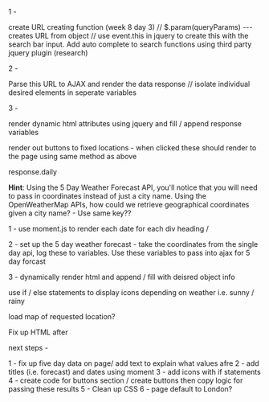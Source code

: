 <!-- SEARCH -->

1 - 

create URL creating function (week 8 day 3) // $.param(queryParams) --- creates URL from object // use event.this in jquery to create this with the search bar input. Add auto complete to search functions using third party jquery plugin (research)

2 - 

Parse this URL to AJAX and render the data response // isolate individual desired elements in seperate variables

3 - 

render dynamic html attributes using jquery and fill / append response variables

<!-- Fixed locations -->

render out buttons to fixed locations - when clicked these should render to the page using same method as above

<!-- 5 day forecast -->

response.daily

**Hint**: Using the 5 Day Weather Forecast API, you'll notice that you will need to pass in coordinates instead of just a city name. Using the OpenWeatherMap APIs, how could we retrieve geographical coordinates given a city name? - Use same key??

1 - use moment.js to render each date for each div heading /

2 - set up the 5 day weather forecast - take the coordinates from the single day api, log these to variables. Use these variables to pass into ajax for 5 day forcast

3 - dynamically render html and append / fill with deisred object info

<!-- GENERAL -->

use if / else statements to display icons depending on weather i.e. sunny / rainy

load map of requested location? 

Fix up HTML after


next steps - 

1 - fix up five day data on page/ add text to explain what values afre
2 - add titles (i.e. forecast) and dates using moment
3 - add icons with if statements
4 - create code for buttons section / create buttons then copy logic for passing these results 
5 - Clean up CSS
6 - page default to London? 


